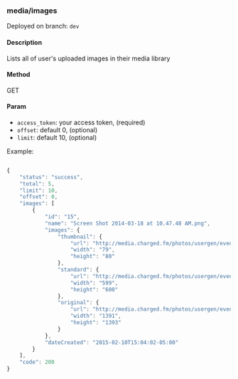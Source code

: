 ### media/images

Deployed on branch: `dev`

#### **Description**

Lists all of user's uploaded images in their media library

#### **Method**

GET

#### **Param**

- `access_token`: your access token, (required)
- `offset`: default 0, (optional)
- `limit`: default 10, (optional)

Example:

```javascript

{
    "status": "success",
    "total": 5,
    "limit": 10,
    "offset": 0,
    "images": [
        {
            "id": "15",
            "name": "Screen Shot 2014-03-18 at 10.47.48 AM.png",
            "images": {
                "thumbnail": {
                    "url": "http://media.charged.fm/photos/usergen/events/thumbnail_1423598641_9zf5UyEF.png",
                    "width": "79",
                    "height": "80"
                },
                "standard": {
                    "url": "http://media.charged.fm/photos/usergen/events/standard_1423598641_9zf5UyEF.png",
                    "width": "599",
                    "height": "600"
                },
                "original": {
                    "url": "http://media.charged.fm/photos/usergen/events/1423598641_9zf5UyEF.png",
                    "width": "1391",
                    "height": "1393"
                }
            },
            "dateCreated": "2015-02-10T15:04:02-05:00"
        }
    ],
    "code": 200
}
```
